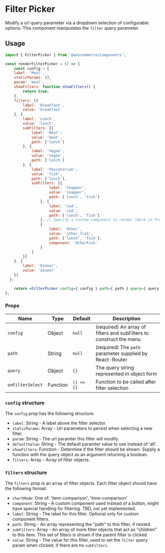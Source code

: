 Filter Picker
===

Modify a url query parameter via a dropdown selection of configurable options. This component manipulates the `filter` query parameter.

## Usage

```jsx
import { FilterPicker } from '@woocommerce/components';

const renderFilterPicker = () => {
	const config = {
    label: 'Meal',
    staticParams: [],
    param: 'meal',
    showFilters: function showFilters() {
        return true;
    },
    filters: [{
        label: 'Breakfast',
        value: 'breakfast'
    }, {
        label: 'Lunch',
        value: 'lunch',
        subFilters: [{
            label: 'Meat',
            value: 'meat',
            path: ['lunch']
        }, {
            label: 'Vegan',
            value: 'vegan',
            path: ['lunch']
        }, {
            label: 'Pescatarian',
            value: 'fish',
            path: ['lunch'],
            subFilters: [{
                    label: 'Snapper',
                    value: 'snapper',
                    path: ['lunch', 'fish']
                }, {
                    label: 'Cod',
                    value: 'cod',
                    path: ['lunch', 'fish']
                }, // Specify a custom component to render (Work in Progress)
                {
                    label: 'Other',
                    value: 'other_fish',
                    path: ['lunch', 'fish'],
                    component: 'OtherFish'
                }
            ]
        }]
    }, {
        label: 'Dinner',
        value: 'dinner'
    }]
  };

	return <FilterPicker config={ config } path={ path } query={ query } />;
};
```

### Props

Name | Type | Default | Description
--- | --- | --- | ---
`config` | Object | `null` | (required) An array of filters and subFilters to construct the menu
`path` | String | `null` | (required) The `path` parameter supplied by React-Router
`query` | Object | `{}` | The query string represented in object form
`onFilterSelect` | Function | `() => {}` | Function to be called after filter selection

### `config` structure

The `config` prop has the following structure:

- `label`: String - A label above the filter selector.
- `staticParams`: Array - Url parameters to persist when selecting a new filter.
- `param`: String - The url paramter this filter will modify.
- `defaultValue`: String - The default paramter value to use instead of 'all'.
- `showFilters`: Function - Determine if the filter should be shown. Supply a function with the query object as an argument returning a boolean.
- `filters`: Array - Array of filter objects.

### `filters` structure

The `filters` prop is an array of filter objects. Each filter object should have the following format:

- `chartMode`: One of: 'item-comparison', 'time-comparison'
- `component`: String - A custom component used instead of a button, might have special handling for filtering. TBD, not yet implemented.
- `label`: String - The label for this filter. Optional only for custom component filters.
- `path`: String - An array representing the "path" to this filter, if nested.
- `subFilters`: Array - An array of more filter objects that act as "children" to this item. This set of filters is shown if the parent filter is clicked.
- `value`: String - The value for this filter, used to set the `filter` query param when clicked, if there are no `subFilters`.
